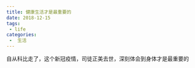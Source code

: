 ```yaml
---
title: 健康生活才是最重要的
date: 2018-12-15
tags:
 - life
categories:
 -  生活
---
```


自从科比走了，这个新冠疫情，司徒正美去世，深刻体会到身体才是最重要的